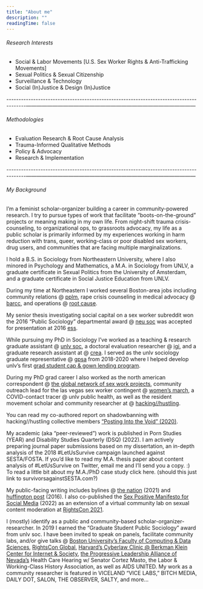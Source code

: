 ```yaml
---
title: "About me"
description: ""
readingTime: false
---
```


###### Research Interests

- Social & Labor Movements [U.S. Sex Worker Rights & Anti-Trafficking Movements]
- Sexual Politics & Sexual Citizenship
- Surveillance & Technology 
- Social (In)Justice & Design (In)Justice

--------------------------------------------------------------------------------------————————————————————————————————

###### Methodologies

- Evaluation Research & Root Cause Analysis
- Trauma-Informed Qualitative Methods
- Policy & Advocacy
- Research & Implementation

--------------------------------------------------------------------------------------————————————————————————————————

###### My Background

I’m a feminist scholar-organizer building a career in community-powered research. I try to pursue types of work that facilitate “boots-on-the-ground” projects or meaning making in my own life. From night-shift trauma crisis-counseling, to organizational ops, to grassroots advocacy, my life as a public scholar is primarily informed by my experiences working in harm reduction with trans, queer, working-class or poor disabled sex workers, drug users, and communities that are facing multiple marginalizations.

I hold a B.S. in Sociology from Northeastern University, where I also minored in Psychology and Mathematics, a M.A. in Sociology from UNLV, a graduate certificate in Sexual Politics from the University of Amsterdam, and a graduate certificate in Social Justice Education from UNLV.

During my time at Northeastern I worked several Boston-area jobs including community relations @ [pplm], rape crisis counseling in medical advocacy @ [barcc], and operations @ [root cause]. 

My senior thesis investigating social capital on a sex worker subreddit won the 2016 “Public Sociology” departmental award @ [neu soc] was accepted for presentation at 2016 [ess].

While pursuing my PhD in Sociology I’ve worked as a teaching & research graduate assistant @ [unlv soc], a doctoral evaluation researcher @ [igi], and a graduate research assistant at @ [crea]. I served as the unlv sociology graduate representative @ [gpsa] from 2018-2020 where I helped develop unlv’s first [grad student cap & gown lending program]. 

During my PhD grad career I also worked as the north american correspondent @ [the global network of sex work projects], community outreach lead for the las vegas sex worker contingent @ [women’s march], a COVID-contact tracer @ unlv public health, as well as the resident movement scholar and community researcher at @ [hacking//hustling].

You can read my co-authored report on shadowbanning with hacking//hustling collective members [“Posting Into the Void” (2020)]. 

My academic (aka “peer-reviewed”) work is published in Porn Studies (YEAR) and Disability Studies Quarterly (DSQ) (2022). I am actively preparing journal paper submissions based on my dissertation, an in-depth analysis of the 2018 #LetUsSurvive campaign launched against SESTA/FOSTA. If you’d like to read my M.A. thesis paper about content analysis of #LetUsSurvive on Twitter, email me and I’ll send you a copy. :) To read a little bit about my M.A./PhD case study click here. (should this just link to survivorsagainstSESTA.com?)

My public-facing writing includes bylines @ [the nation] (2021) and [huffington post] (2016). I also co-published the [Sex Positive Manifesto for Social Media] (2022) as an extension of a virtual community lab on sexual content moderation at [RightsCon 2021]. 

I (mostly) identify as a public and community-based scholar-organizer-researcher. In 2019 I earned the “Graduate Student Public Sociology” award from unlv soc. I have been invited to speak on panels, facilitate community labs, and/or give talks @ [Boston University’s Faculty of Computing & Data Sciences], [RightsCon Global], [Harvard’s Cyberlaw Clinic @ Berkman Klein Center for Internet & Society], [the Progressive Leadership Alliance of Nevada’s] Health Care Hearing w/ Senator Cortez Masto, the Labor & Working-Class History Association, as well as AIDS UNITED. My work as a community researcher is featured in VICELAND “VICE LABS,” BITCH MEDIA, DAILY DOT, SALON, THE OBSERVER, SALTY, and more…


[Sex Positive Manifesto for Social Media]:https://sexpositivesocialmedia.org/en
[huffington post]:https://www.huffpost.com/entry/pimps-are-not-the-problem-says-a-new-study-on-youth_b_57fc4ad1e4b0b665ad818951
[the nation]:https://www.thenation.com/article/society/only-fans-sex-work/
[“Posting Into the Void” (2020)]:https://hackinghustling.org/posting-into-the-void-content-moderation/
[hacking//hustling]:https://hackinghustling.org
[the Progressive Leadership Alliance of Nevada’s]:https://planevada.org
[women’s march]:https://www.reviewjournal.com/local/southwest/las-vegas-sex-workers-say-progress-is-lacking/
[gpsa]:https://www.unlv.edu/gpsa
[crea]:https://crea.unlv.edu
[unlv soc]:https://www.unlv.edu/sociology
[igi]:https://www.unlv.edu/igi
[root cause]:https://rootcause.org
[barcc]:https://barcc.orgo
[pplm]:https://www.plannedparenthood.org/planned-parenthood-massachusetts
[Boston University’s Faculty of Computing & Data Sciences]:https://www.bu.edu/cds-faculty/
[RightsCon Global]:https://www.rightscon.org
[Harvard’s Cyberlaw Clinic @ Berkman Klein Center for Internet & Society]:https://hackinghustling.org/events/hacking-hustling-harvard/
[grad student cap & gown lending program]:https://www.unlv.edu/gpsa/cap-and-gown
[neu soc]:https://cssh.northeastern.edu/socant/
[RightsCon 2021]:https://www.rightscon.org/cms/assets/uploads/2021/08/RightsCon-Outomes-Report-2021.pdf
[the global network of sex work projects]:https://www.nswp.org
[ess]:/uploads/ess.pdf
